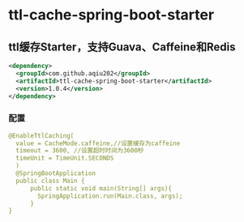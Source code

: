 # ttl-cache-spring-boot-starter
## ttl缓存Starter，支持Guava、Caffeine和Redis
```xml
<dependency>
  <groupId>com.github.aqiu202</groupId>
  <artifactId>ttl-cache-spring-boot-starter</artifactId>
  <version>1.0.4</version>
</dependency>
```
### 配置
```yaml
@EnableTtlCaching(
  value = CacheMode.caffeine,//设置缓存为caffeine
  timeout = 3600, //设置超时时间为3600秒
  timeUnit = TimeUnit.SECONDS
  )
  @SpringBootApplication
  public class Main {
      public static void main(String[] args){
        SpringApplication.run(Main.class, args);
      }
}
```